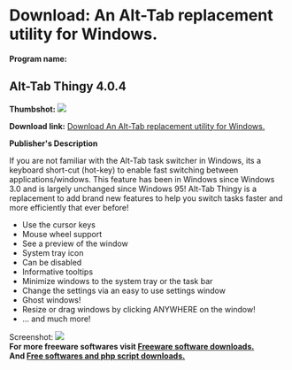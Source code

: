 # Download: An Alt-Tab replacement utility for Windows.

**Program name:**

## Alt-Tab Thingy 4.0.4

  
**Thumbshot:** ![](http://www.freewarefiles.com/screenshot/alttabthingy_md.gif)   
  
**Download link:** [Download An Alt-Tab replacement utility for Windows.](http://freesoftwares.boysofts.com/Alt-Tab-Thingy_program_10817.html)  
  


**Publisher's Description**  
  


If you are not familiar with the Alt-Tab task switcher in Windows, its a keyboard short-cut (hot-key) to enable fast switching between applications/windows. This feature has been in Windows since Windows 3.0 and is largely unchanged since Windows 95! Alt-Tab Thingy is a replacement to add brand new features to help you switch tasks faster and more efficiently that ever before! 

  * Use the cursor keys 
  * Mouse wheel support 
  * See a preview of the window 
  * System tray icon 
  * Can be disabled 
  * Informative tooltips 
  * Minimize windows to the system tray or the task bar 
  * Change the settings via an easy to use settings window 
  * Ghost windows! 
  * Resize or drag windows by clicking ANYWHERE on the window! 
  * ... and much more! 

  
  
Screenshot: ![](http://www.freewarefiles.com/screenshot/alttabthingy.gif)   
**For more freeware softwares visit [Freeware software downloads.](http://freesoftwares.boysofts.com/)**   
**And [Free softwares and php script downloads.](http://www.boysofts.com/)**
